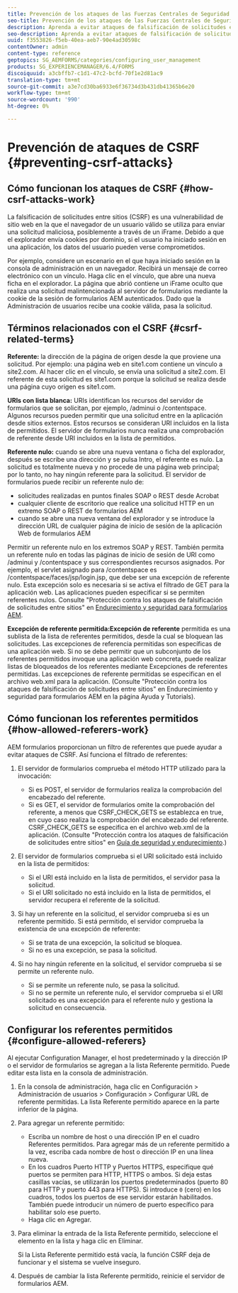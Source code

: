 ```yaml
---
title: Prevención de los ataques de las Fuerzas Centrales de Seguridad
seo-title: Prevención de los ataques de las Fuerzas Centrales de Seguridad
description: Aprenda a evitar ataques de falsificación de solicitudes entre sitios (CSRF) y a evitar que los datos de los usuarios se vean comprometidos.
seo-description: Aprenda a evitar ataques de falsificación de solicitudes entre sitios (CSRF) y a evitar que los datos de los usuarios se vean comprometidos.
uuid: f3553826-f5eb-40ea-aeb7-90e4ad30598c
contentOwner: admin
content-type: reference
geptopics: SG_AEMFORMS/categories/configuring_user_management
products: SG_EXPERIENCEMANAGER/6.4/FORMS
discoiquuid: a3cbffb7-c1d1-47c2-bcfd-70f1e2d81ac9
translation-type: tm+mt
source-git-commit: a3e7cd30ba6933e6f36734d3b431db41365b6e20
workflow-type: tm+mt
source-wordcount: '990'
ht-degree: 0%

---
```



# Prevención de ataques de CSRF {#preventing-csrf-attacks}

## Cómo funcionan los ataques de CSRF {#how-csrf-attacks-work}

La falsificación de solicitudes entre sitios (CSRF) es una vulnerabilidad de sitio web en la que el navegador de un usuario válido se utiliza para enviar una solicitud maliciosa, posiblemente a través de un iFrame. Debido a que el explorador envía cookies por dominio, si el usuario ha iniciado sesión en una aplicación, los datos del usuario pueden verse comprometidos.

Por ejemplo, considere un escenario en el que haya iniciado sesión en la consola de administración en un navegador. Recibirá un mensaje de correo electrónico con un vínculo. Haga clic en el vínculo, que abre una nueva ficha en el explorador. La página que abrió contiene un iFrame oculto que realiza una solicitud malintencionada al servidor de formularios mediante la cookie de la sesión de formularios AEM autenticados. Dado que la Administración de usuarios recibe una cookie válida, pasa la solicitud.

## Términos relacionados con el CSRF {#csrf-related-terms}

**Referente:** la dirección de la página de origen desde la que proviene una solicitud. Por ejemplo: una página web en site1.com contiene un vínculo a site2.com. Al hacer clic en el vínculo, se envía una solicitud a site2.com. El referente de esta solicitud es site1.com porque la solicitud se realiza desde una página cuyo origen es site1.com.

**URIs con lista blanca:** URIs identifican los recursos del servidor de formularios que se solicitan, por ejemplo, /adminui o /contentspace. Algunos recursos pueden permitir que una solicitud entre en la aplicación desde sitios externos. Estos recursos se consideran URI incluidos en la lista de permitidos. El servidor de formularios nunca realiza una comprobación de referente desde URI incluidos en la lista de permitidos.

**Referente nulo:** cuando se abre una nueva ventana o ficha del explorador, después se escribe una dirección y se pulsa Intro, el referente es nulo. La solicitud es totalmente nueva y no procede de una página web principal; por lo tanto, no hay ningún referente para la solicitud. El servidor de formularios puede recibir un referente nulo de:

* solicitudes realizadas en puntos finales SOAP o REST desde Acrobat
* cualquier cliente de escritorio que realice una solicitud HTTP en un extremo SOAP o REST de formularios AEM
* cuando se abre una nueva ventana del explorador y se introduce la dirección URL de cualquier página de inicio de sesión de la aplicación Web de formularios AEM

Permitir un referente nulo en los extremos SOAP y REST. También permita un referente nulo en todas las páginas de inicio de sesión de URI como /adminui y /contentspace y sus correspondientes recursos asignados. Por ejemplo, el servlet asignado para /contentspace es /contentspace/faces/jsp/login.jsp, que debe ser una excepción de referente nulo. Esta excepción solo es necesaria si se activa el filtrado de GET para la aplicación web. Las aplicaciones pueden especificar si se permiten referentes nulos. Consulte &quot;Protección contra los ataques de falsificación de solicitudes entre sitios&quot; en [Endurecimiento y seguridad para formularios AEM](https://help.adobe.com/en_US/livecycle/11.0/HardeningSecurity/index.html).

**Excepción de referente permitida:Excepción de referente** permitida es una sublista de la lista de referentes permitidos, desde la cual se bloquean las solicitudes. Las excepciones de referencia permitidas son específicas de una aplicación web. Si no se debe permitir que un subconjunto de los referentes permitidos invoque una aplicación web concreta, puede realizar listas de bloqueados de los referentes mediante Excepciones de referentes permitidas. Las excepciones de referente permitidas se especifican en el archivo web.xml para la aplicación. (Consulte &quot;Protección contra los ataques de falsificación de solicitudes entre sitios&quot; en Endurecimiento y seguridad para formularios AEM en la página Ayuda y Tutorials).

## Cómo funcionan los referentes permitidos {#how-allowed-referers-work}

AEM formularios proporcionan un filtro de referentes que puede ayudar a evitar ataques de CSRF. Así funciona el filtrado de referentes:

1. El servidor de formularios comprueba el método HTTP utilizado para la invocación:

   * Si es POST, el servidor de formularios realiza la comprobación del encabezado del referente.
   * Si es GET, el servidor de formularios omite la comprobación del referente, a menos que CSRF_CHECK_GETS se establezca en true, en cuyo caso realiza la comprobación del encabezado del referente. CSRF_CHECK_GETS se especifica en el archivo web.xml de la aplicación. (Consulte &quot;Protección contra los ataques de falsificación de solicitudes entre sitios&quot; en [Guía de seguridad y endurecimiento](https://help.adobe.com/en_US/livecycle/11.0/HardeningSecurity/index.html).)

1. El servidor de formularios comprueba si el URI solicitado está incluido en la lista de permitidos:

   * Si el URI está incluido en la lista de permitidos, el servidor pasa la solicitud.
   * Si el URI solicitado no está incluido en la lista de permitidos, el servidor recupera el referente de la solicitud.

1. Si hay un referente en la solicitud, el servidor comprueba si es un referente permitido. Si está permitido, el servidor comprueba la existencia de una excepción de referente:

   * Si se trata de una excepción, la solicitud se bloquea.
   * Si no es una excepción, se pasa la solicitud.

1. Si no hay ningún referente en la solicitud, el servidor comprueba si se permite un referente nulo.

   * Si se permite un referente nulo, se pasa la solicitud.
   * Si no se permite un referente nulo, el servidor comprueba si el URI solicitado es una excepción para el referente nulo y gestiona la solicitud en consecuencia.

## Configurar los referentes permitidos {#configure-allowed-referers}

Al ejecutar Configuration Manager, el host predeterminado y la dirección IP o el servidor de formularios se agregan a la lista Referente permitido. Puede editar esta lista en la consola de administración.

1. En la consola de administración, haga clic en Configuración > Administración de usuarios > Configuración > Configurar URL de referente permitidas. La lista Referente permitido aparece en la parte inferior de la página.
1. Para agregar un referente permitido:

   * Escriba un nombre de host o una dirección IP en el cuadro Referentes permitidos. Para agregar más de un referente permitido a la vez, escriba cada nombre de host o dirección IP en una línea nueva.
   * En los cuadros Puerto HTTP y Puertos HTTPS, especifique qué puertos se permiten para HTTP, HTTPS o ambos. Si deja estas casillas vacías, se utilizarán los puertos predeterminados (puerto 80 para HTTP y puerto 443 para HTTPS). Si introduce `0` (cero) en los cuadros, todos los puertos de ese servidor estarán habilitados. También puede introducir un número de puerto específico para habilitar solo ese puerto.
   * Haga clic en Agregar.

1. Para eliminar la entrada de la lista Referente permitido, seleccione el elemento en la lista y haga clic en Eliminar.

   Si la Lista Referente permitido está vacía, la función CSRF deja de funcionar y el sistema se vuelve inseguro.

1. Después de cambiar la lista Referente permitido, reinicie el servidor de formularios AEM.

